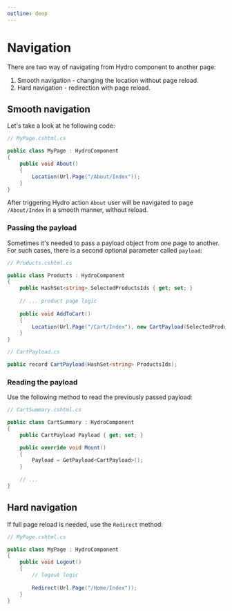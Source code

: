 ```yaml
---
outline: deep
---
```


# Navigation

There are two way of navigating from Hydro component to another page:
1. Smooth navigation - changing the location without page reload.
2. Hard navigation - redirection with page reload.

## Smooth navigation

Let's take a look at he following code:

```csharp
// MyPage.cshtml.cs

public class MyPage : HydroComponent
{
    public void About()
    {
        Location(Url.Page("/About/Index"));
    }
}
```

After triggering Hydro action `About` user will be navigated to page `/About/Index` in a smooth manner, without reload.

### Passing the payload

Sometimes it's needed to pass a payload object from one page to another. For such cases, there is a second optional parameter called `payload`:

```csharp
// Products.cshtml.cs

public class Products : HydroComponent
{
    public HashSet<string> SelectedProductsIds { get; set; }
    
    // ... product page logic
    
    public void AddToCart()
    {
        Location(Url.Page("/Cart/Index"), new CartPayload(SelectedProductsIds));
    }
}
```
```csharp
// CartPayload.cs

public record CartPayload(HashSet<string> ProductsIds);
```

### Reading the payload

Use the following method to read the previously passed payload:

```csharp
// CartSummary.cshtml.cs

public class CartSummary : HydroComponent
{
    public CartPayload Payload { get; set; }

    public override void Mount()
    {
        Payload = GetPayload<CartPayload>();
    }
    
    // ...
}
```


## Hard navigation

If full page reload is needed, use the `Redirect` method:

```csharp
// MyPage.cshtml.cs

public class MyPage : HydroComponent
{
    public void Logout()
    {
        // logout logic
    
        Redirect(Url.Page("/Home/Index"));
    }
}
```